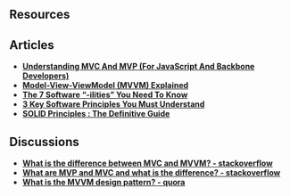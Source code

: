

## Resources


## Articles
+ **[Understanding MVC And MVP (For JavaScript And Backbone Developers)](https://addyosmani.com/blog/understanding-mvc-and-mvp-for-javascript-and-backbone-developers/)**
+ **[Model-View-ViewModel (MVVM) Explained](https://www.codeproject.com/Articles/100175/Model-View-ViewModel-MVVM-Explained)**
+ **[The 7 Software “-ilities” You Need To Know](http://codesqueeze.com/the-7-software-ilities-you-need-to-know/)**
+ **[3 Key Software Principles You Must Understand](https://code.tutsplus.com/tutorials/3-key-software-principles-you-must-understand--net-25161)**
+ **[SOLID Principles : The Definitive Guide](https://android.jlelse.eu/solid-principles-the-definitive-guide-75e30a284dea)**


## Discussions
+ **[What is the difference between MVC and MVVM? - stackoverflow](https://stackoverflow.com/questions/667781/what-is-the-difference-between-mvc-and-mvvm)**
+ **[What are MVP and MVC and what is the difference? - stackoverflow](https://stackoverflow.com/questions/2056/what-are-mvp-and-mvc-and-what-is-the-difference)**
+ **[What is the MVVM design pattern? - quora](https://www.quora.com/What-is-the-MVVM-design-pattern)**

